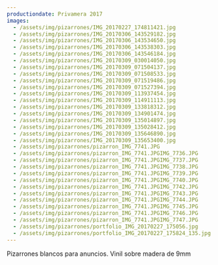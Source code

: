 ```yaml
---
productiondate: Privamera 2017
images:
  - /assets/img/pizarrones/IMG_20170227_174811421.jpg
  - /assets/img/pizarrones/IMG_20170306_143529182.jpg
  - /assets/img/pizarrones/IMG_20170306_143534650.jpg
  - /assets/img/pizarrones/IMG_20170306_143538303.jpg
  - /assets/img/pizarrones/IMG_20170306_143546184.jpg
  - /assets/img/pizarrones/IMG_20170309_030014050.jpg
  - /assets/img/pizarrones/IMG_20170309_071504137.jpg
  - /assets/img/pizarrones/IMG_20170309_071508533.jpg
  - /assets/img/pizarrones/IMG_20170309_071519486.jpg
  - /assets/img/pizarrones/IMG_20170309_071527394.jpg
  - /assets/img/pizarrones/IMG_20170309_113937454.jpg
  - /assets/img/pizarrones/IMG_20170309_114911113.jpg
  - /assets/img/pizarrones/IMG_20170309_133818312.jpg
  - /assets/img/pizarrones/IMG_20170309_134901474.jpg
  - /assets/img/pizarrones/IMG_20170309_135014897.jpg
  - /assets/img/pizarrones/IMG_20170309_135028412.jpg
  - /assets/img/pizarrones/IMG_20170309_135646890.jpg
  - /assets/img/pizarrones/IMG_20170309_135653400.jpg
  - /assets/img/pizarrones/pizarron_IMG_7741.JPG
  - /assets/img/pizarrones/pizarron_IMG_7741.JPGIMG_7736.JPG
  - /assets/img/pizarrones/pizarron_IMG_7741.JPGIMG_7737.JPG
  - /assets/img/pizarrones/pizarron_IMG_7741.JPGIMG_7738.JPG
  - /assets/img/pizarrones/pizarron_IMG_7741.JPGIMG_7739.JPG
  - /assets/img/pizarrones/pizarron_IMG_7741.JPGIMG_7740.JPG
  - /assets/img/pizarrones/pizarron_IMG_7741.JPGIMG_7742.JPG
  - /assets/img/pizarrones/pizarron_IMG_7741.JPGIMG_7743.JPG
  - /assets/img/pizarrones/pizarron_IMG_7741.JPGIMG_7744.JPG
  - /assets/img/pizarrones/pizarron_IMG_7741.JPGIMG_7745.JPG
  - /assets/img/pizarrones/pizarron_IMG_7741.JPGIMG_7746.JPG
  - /assets/img/pizarrones/pizarron_IMG_7741.JPGIMG_7747.JPG
  - /assets/img/pizarrones/portfolio_IMG_20170227_175056.jpg
  - /assets/img/pizarrones/portfolio_IMG_20170227_175824_135.jpg
---
```

Pizarrones blancos para anuncios. Vinil sobre madera de 9mm
